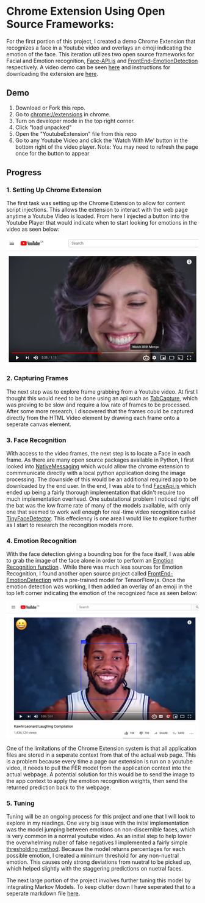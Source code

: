 # Chrome Extension Using Open Source Frameworks:

For the first portion of this project, I created a demo Chrome Extension that recognizes a face in a Youtube video and overlays an emoji indicating the emotion of the face. This iteration utilizes two open source frameworks for Facial and Emotion recognition, [Face-API.js](https://github.com/justadudewhohacks/face-api.js?files=1) and [FrontEnd-EmotionDetection](https://github.com/kevinisbest/FrontEnd-EmotionDetection) respectively. A video demo can be seen [here](https://github.com/ryanknauer/CPSC448/blob/master/Images/Emotion%20Recognition%20Demo.mov) and instructions for downloading the extension are [here](https://github.com/ryanknauer/CPSC448#chrome-extension-demo).

## Demo

1. Download or Fork this repo. 
2. Go to [chrome://extensions](chrome://extensions) in chrome.
3. Turn on developer mode in the top right corner.
4. Click "load unpacked" 
5. Open the "YoutubeExtension" file from this repo
6. Go to any Youtube Video and click the 'Watch With Me' button in the bottom right of the video player.
Note: You may need to refresh the page once for the button to appear


## Progress

### 1. Setting Up Chrome Extension

The first task was setting up the Chrome Extension to allow for content script injections. This allows the extension to interact with the web page anytime a Youtube Video is loaded. From here I injected a button into the Youtube Player that would indicate when to start looking for emotions in the video as seen below:

![](https://github.com/ryanknauer/CPSC448/blob/master/Images/Screen%20Shot%202019-05-14%20at%2010.53.27%20AM.png)


### 2. Capturing Frames

The next step was to explore frame grabbing from a Youtube video. At first I thought this would need to be done using an api such as [TabCapture](https://developers.chrome.com/extensions/tabCapture), which was proving to be slow and require a low rate of frames to be processed. After some more research, I discovered that the frames could be captured directly from the HTML Video element by drawing each frame onto a seperate canvas element. 


### 3. Face Recognition

With access to the video frames, the next step is to locate a Face in each frame. As there are many open source packages available in Python, I first looked into [NativeMessaging](https://developer.chrome.com/apps/nativeMessaging) which would allow the chrome extension to commmunicate directly with a local python application doing the image processing. The downside of this would be an additional required app to be downloaded by the end user. In the end, I was able to find [FaceApi.js](https://github.com/justadudewhohacks/face-api.js?files=1) which ended up being a fairly thorough implementation that didn't require too much implementation overhead. One substational problem I noticed right off the bat was the low frame rate of many of the models available, with only one that seemed to work well enough for real-time video recognition called [TinyFaceDetector](https://github.com/justadudewhohacks/face-api.js?files=1#tiny-face-detector). This effeciency is one area I would like to explore further as I start to research the recongition models more. 


### 4. Emotion Recognition

With the face detection giving a bounding box for the face itself, I was able to grab the image of the face alone in order to perform an [Emotion Recognition function](https://github.com/ryanknauer/CPSC448/blob/6d8590f970eb55345c6eb4c7e3eb5426009df0e5/YoutubeExtension/recognition.js#L66) . While there was much less sources for Emotion Recognition, I found another open source project called [FrontEnd-EmotionDetection](https://github.com/kevinisbest/FrontEnd-EmotionDetection) with a pre-trained model for TensorFlow.js. Once the emotion detection was working, I then added an overlay of an emoji in the top left corner indicating the emotion of the recognized face as seen below:

![](https://github.com/ryanknauer/CPSC448/blob/master/Images/Screen%20Shot%202019-05-27%20at%205.26.56%20PM.png)

One of the limitations of the Chrome Extension system is that all application files are stored in a seperate context from that of the actual web page. This is a problem because every time a page our extension is run on a youtube video, it needs to pull the FER model from the application context into the actual webpage. A potential solution for this would be to send the image to the app context to apply the emotion recognition weights, then send the returned prediction back to the webpage. 

### 5. Tuning

Tuning will be an ongoing process for this project and one that I will look to explore in my readings. One very big issue with the inital implementation was the model jumping between emotions on non-discernible faces, which is very common in a normal youtube video. As an initial step to help lower the overwhelming nuber of false negatives I implemented a fairly simple [thresholding method](https://github.com/ryanknauer/CPSC448/blob/6d8590f970eb55345c6eb4c7e3eb5426009df0e5/YoutubeExtension/recognition.js#L93). Because the model returns percentages for each possible emotion, I created a minimum threshold for any non-nuetral emotion. This causes only strong deviations from nuetral to be picked up, which helped slightly with the staggering predictions on nuetral faces. 

The next large portion of the project involves further tuning this model by integrating Markov Models. To keep clutter down I have seperated that to a seperate markdown file [here](https://github.com/ryanknauer/CPSC448/blob/master/YoutubeExtension/Markov.md#markov-chains-for-video-smoothing). 

